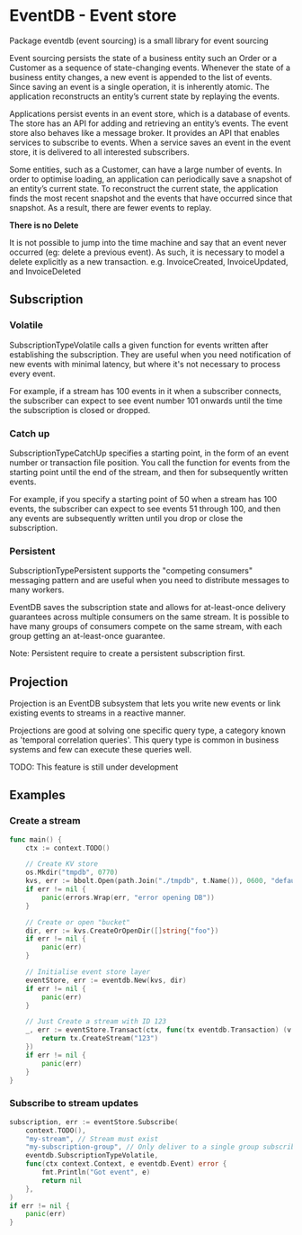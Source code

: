 # EventDB - Event store

Package eventdb (event sourcing) is a small library for event sourcing

Event sourcing persists the state of a business entity such an Order or a
Customer as a sequence of state-changing events. Whenever the state of a
business entity changes, a new event is appended to the list of events.
Since saving an event is a single operation, it is inherently atomic.
The application reconstructs an entity’s current state by replaying the events.

Applications persist events in an event store, which is a database of events.
The store has an API for adding and retrieving an entity’s events.
The event store also behaves like a message broker. It provides an API that
enables services to subscribe to events. When a service saves an event in
the event store, it is delivered to all interested subscribers.

Some entities, such as a Customer, can have a large number of events.
In order to optimise loading, an application can periodically save a snapshot
of an entity’s current state. To reconstruct the current state,
the application finds the most recent snapshot and the events that have
occurred since that snapshot. As a result, there are fewer events to replay.

**There is no Delete**

It is not possible to jump into the time machine and say that an event never
occurred (eg: delete a previous event).
As such, it is necessary to model a delete explicitly as a new transaction.
e.g. InvoiceCreated, InvoiceUpdated, and InvoiceDeleted

## Subscription

### Volatile

SubscriptionTypeVolatile calls a given function for events written after
establishing the subscription. They are useful when you need notification
of new events with minimal latency, but where it's not necessary to process
every event.

For example, if a stream has 100 events in it when a subscriber connects,
the subscriber can expect to see event number 101 onwards until the time
the subscription is closed or dropped.

### Catch up

SubscriptionTypeCatchUp specifies a starting point, in the form of an event
number or transaction file position. You call the function for events from
the starting point until the end of the stream, and then for subsequently
written events.

For example, if you specify a starting point of 50 when a stream has 100
events, the subscriber can expect to see events 51 through 100, and then
any events are subsequently written until you drop or close the
subscription.

### Persistent

SubscriptionTypePersistent supports the "competing consumers" messaging
pattern and are useful when you need to distribute messages to many workers.

EventDB saves the subscription state and allows for at-least-once delivery
guarantees across multiple consumers on the same stream.
It is possible to have many groups of consumers compete on the same stream,
with each group getting an at-least-once guarantee.

Note: Persistent require to create a persistent subscription first.

## Projection

Projection is an EventDB subsystem that lets you write new events or link
existing events to streams in a reactive manner.

Projections are good at solving one specific query type, a category known
as 'temporal correlation queries'.
This query type is common in business systems and few can execute these
queries well.

TODO: This feature is still under development

## Examples

### Create a stream

```go
func main() {
	ctx := context.TODO()

	// Create KV store
	os.Mkdir("tmpdb", 0770)
	kvs, err := bbolt.Open(path.Join("./tmpdb", t.Name()), 0600, "default")
	if err != nil {
		panic(errors.Wrap(err, "error opening DB"))
	}

	// Create or open "bucket"
	dir, err := kvs.CreateOrOpenDir([]string{"foo"})
	if err != nil {
		panic(err)
	}

	// Initialise event store layer
	eventStore, err := eventdb.New(kvs, dir)
	if err != nil {
		panic(err)
	}

	// Just Create a stream with ID 123
	_, err := eventStore.Transact(ctx, func(tx eventdb.Transaction) (v interface{}, err error) {
		return tx.CreateStream("123")
	})
	if err != nil {
		panic(err)
	}
}
```

### Subscribe to stream updates

```go
subscription, err := eventStore.Subscribe(
	context.TODO(),
	"my-stream", // Stream must exist
	"my-subscription-group", // Only deliver to a single group subscriber
	eventdb.SubscriptionTypeVolatile,
	func(ctx context.Context, e eventdb.Event) error {
		fmt.Println("Got event", e)
		return nil
	},
)
if err != nil {
	panic(err)
}
```